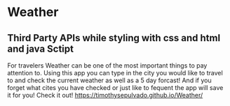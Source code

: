 # Weather

## Third Party APIs while styling with css and html and java Sctipt

For travelers Weather can be one of the most important things to pay attention to. Using this app you can type in the city you would like to travel to and check the current weather as well as a 5 day forcast! And if you forget what cites you have checked or just like to fequent the app will save it for you! 
Check it out!
https://timothysepulvado.github.io/Weather/

